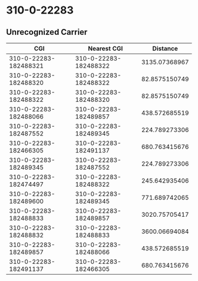 # 310-0-22283
## Unrecognized Carrier


| CGI | Nearest CGI | Distance |
|-----|-------------|----------|
| 310-0-22283-182488321 | 310-0-22283-182488322 | 3135.07368967 |
| 310-0-22283-182488320 | 310-0-22283-182488322 | 82.8575150749 |
| 310-0-22283-182488322 | 310-0-22283-182488320 | 82.8575150749 |
| 310-0-22283-182488066 | 310-0-22283-182489857 | 438.572685519 |
| 310-0-22283-182487552 | 310-0-22283-182489345 | 224.789273306 |
| 310-0-22283-182466305 | 310-0-22283-182491137 | 680.763415676 |
| 310-0-22283-182489345 | 310-0-22283-182487552 | 224.789273306 |
| 310-0-22283-182474497 | 310-0-22283-182488322 | 245.642935406 |
| 310-0-22283-182489600 | 310-0-22283-182489345 | 771.689742065 |
| 310-0-22283-182488833 | 310-0-22283-182489857 | 3020.75705417 |
| 310-0-22283-182488832 | 310-0-22283-182488833 | 3600.06694084 |
| 310-0-22283-182489857 | 310-0-22283-182488066 | 438.572685519 |
| 310-0-22283-182491137 | 310-0-22283-182466305 | 680.763415676 |
